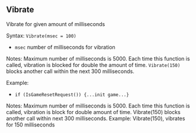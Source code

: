 ## Vibrate

Vibrate for given amount of milliseconds

Syntax: `Vibrate(msec = 100)`

* `msec` number of milliseconds for vibration

Notes: Maximum number of milliseconds is 5000. Each time this function is called,
vibration is blocked for double the amount of time.
`Vibrate(150)` blocks another call within the next 300 milliseconds.

Example:

* `if (IsGameResetRequest()) {...init game...}`

Notes: Maximum number of milliseconds is 5000. Each time this function is called,
vibration is block for double amount of time. Vibrate(150) blocks another
call within next 300 milliseconds.
Example: Vibrate(150), vibrates for 150 milliseconds
